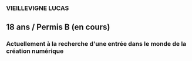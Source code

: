 ### VIEILLEVIGNE LUCAS

## 18 ans / Permis B (en cours)

### Actuellement à la recherche d'une entrée dans le monde de la création numérique